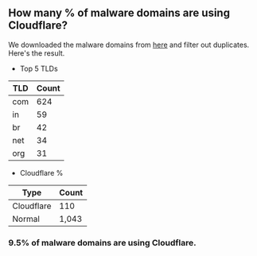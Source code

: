 ## How many % of malware domains are using Cloudflare?


We downloaded the malware domains from [here](https://urlhaus.abuse.ch) and filter out duplicates.
Here's the result.


[//]: # (start replacement)


- Top 5 TLDs

| TLD | Count |
| --- | --- |
| com | 624 |
| in | 59 |
| br | 42 |
| net | 34 |
| org | 31 |


- Cloudflare %

| Type | Count |
| --- | --- |
| Cloudflare | 110 |
| Normal | 1,043 |


### 9.5% of malware domains are using Cloudflare.